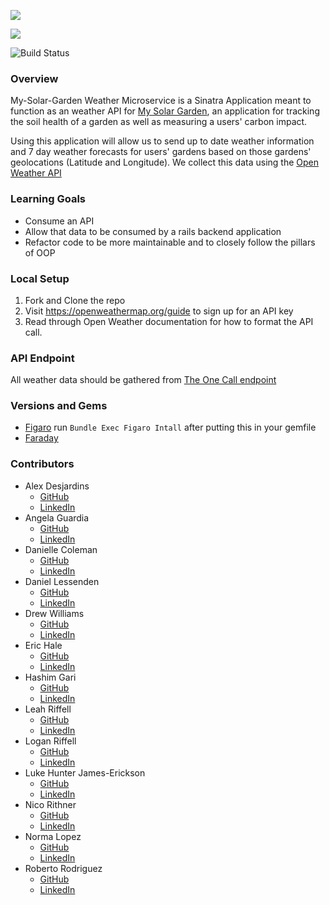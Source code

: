 ![](https://img.shields.io/badge/Rails-5.2.4.3-informational?style=flat&logo=<LOGO_NAME>&logoColor=white&color=2bbc8a)    

![](https://img.shields.io/badge/Ruby-2.5.3-informational?style=flat&logo=<LOGO_NAME>&logoColor=white&color=2bbc8a)

![Build Status](https://travis-ci.com/My-Solar-Garden/weather_microservice.svg?branch=main)


### Overview

My-Solar-Garden Weather Microservice is a Sinatra Application meant to function as an weather API for [My Solar Garden](https://solar-garden-fe.herokuapp.com/),  an application for tracking the soil health of a garden as well as measuring a users' carbon impact.

Using this application will allow us to send up to date weather information and 7 day weather forecasts for users' gardens based on those gardens' geolocations (Latitude and Longitude). We collect this data using the [Open Weather API](https://openweathermap.org/)


### Learning Goals

* Consume an API 
* Allow that data to be consumed by a rails backend application
* Refactor code to be more maintainable and to closely follow the pillars of OOP


### Local Setup

1. Fork and Clone the repo
2. Visit https://openweathermap.org/guide to sign up for an API key
3. Read through Open Weather documentation for how to format the API call.


### API Endpoint
 
 All weather data should be gathered from [The One Call endpoint](https://openweathermap.org/api/one-call-api)
 
### Versions and Gems
 * [Figaro](https://github.com/laserlemon/figaro) run `Bundle Exec Figaro Intall` after putting this in your gemfile
 * [Faraday](https://github.com/lostisland/faraday)
  
### Contributors

  * Alex Desjardins
    * [GitHub](https://github.com/moosehandlr)
    * [LinkedIn](https://www.linkedin.com/in/alex-desjardins-59297b8b/)
  * Angela Guardia
    * [GitHub](https://github.com/AngelaGuardia)
    * [LinkedIn](https://www.linkedin.com/in/angela-guardia/)
  * Danielle Coleman
    * [GitHub](https://github.com/dcoleman21)
    * [LinkedIn](https://www.linkedin.com/in/danielle-coleman-86ab3b13/)
  * Daniel Lessenden
    * [GitHub](https://github.com/D-Lessenden)
    * [LinkedIn](https://www.linkedin.com/in/lessenden/)
  * Drew Williams
    * [GitHub](https://github.com/drewwilliams5280)
    * [LinkedIn](https://www.linkedin.com/in/drewwilliams5280/)
  * Eric Hale
    * [GitHub](https://github.com/EHale64)
    * [LinkedIn](https://www.linkedin.com/in/eric-hale-656843155/)
  * Hashim Gari
    * [GitHub](https://github.com/hashmaster3k)
    * [LinkedIn](https://www.linkedin.com/in/hashim-gari/)
  * Leah Riffell
    * [GitHub](https://github.com/leahriffell)
    * [LinkedIn](https://www.linkedin.com/in/leah-riffell/)
  * Logan Riffell
    * [GitHub](https://github.com/lkriffell)
    * [LinkedIn](https://www.linkedin.com/in/logan-riffell/)
  * Luke Hunter James-Erickson
    * [GitHub](https://github.com/LHJE)
    * [LinkedIn](https://www.linkedin.com/in/luke-hunter-james-erickson-b65682143/)
  * Nico Rithner 
    * [GitHub](https://github.com/nicorithner)
    * [LinkedIn](https://www.linkedin.com/in/nicorithner/)
  * Norma Lopez 
    * [GitHub](https://github.com/IamNorma)
    * [LinkedIn](https://www.linkedin.com/in/norma-lopez/)
  * Roberto Rodriguez 
    * [GitHub](https://github.com/robertorodriguez12)
    * [LinkedIn](https://www.linkedin.com/in/roberto-j-rodriguez12/)
 
